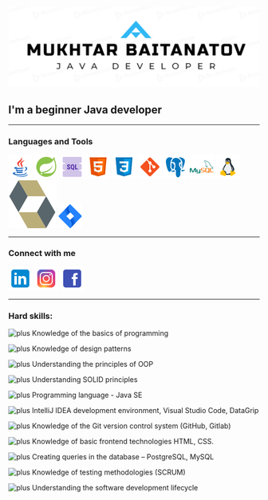 [![Header](https://github.com/baimuhtar/baimuhtar/blob/main/assets/logo.png)](https://github.com/baimuhtar)

## I'm a beginner Java developer
______

### Languages and Tools
[![Java](https://github.com/baimuhtar/baimuhtar/blob/main/tool_icons/java.png)](https://github.com/baimuhtar)
[![Spring](https://github.com/baimuhtar/baimuhtar/blob/main/tool_icons/spring.png)](https://github.com/baimuhtar)
[![SQL](https://github.com/baimuhtar/baimuhtar/blob/main/tool_icons/sql.png)](https://github.com/baimuhtar)
[![HTML](https://github.com/baimuhtar/baimuhtar/blob/main/tool_icons/html.png)](https://github.com/baimuhtar)
[![CSS](https://github.com/baimuhtar/baimuhtar/blob/main/tool_icons/css.png)](https://github.com/baimuhtar)
[![GIT](https://github.com/baimuhtar/baimuhtar/blob/main/tool_icons/git.png)](https://github.com/baimuhtar)
[![PostgreSQL](https://github.com/baimuhtar/baimuhtar/blob/main/tool_icons/postgre.png)](https://github.com/baimuhtar)
[![MySQL](https://github.com/baimuhtar/baimuhtar/blob/main/tool_icons/mysql.png)](https://github.com/baimuhtar)
[![Linux](https://github.com/baimuhtar/baimuhtar/blob/main/tool_icons/linux.png)](https://github.com/baimuhtar)
[![Hibernate](https://github.com/baimuhtar/baimuhtar/blob/main/tool_icons/hibernate.svg)](https://github.com/baimuhtar)
[![Jira](https://github.com/baimuhtar/baimuhtar/blob/main/tool_icons/jira.png)](https://github.com/baimuhtar)
____
### Connect with me
[![LinkedIn](https://github.com/baimuhtar/baimuhtar/blob/main/contact_icons/linkedin.png)](https://www.linkedin.com/in/mukhtar-baitanatov-a03978121/)
[![Instagram](https://github.com/baimuhtar/baimuhtar/blob/main/contact_icons/instagram.png)](https://www.instagram.com/baimuhtar/)
[![Facebook](https://github.com/baimuhtar/baimuhtar/blob/main/contact_icons/facebook.png)](https://www.facebook.com/mukhtar.baitanatov/)
___
### Hard skills:
![plus](C:\Users\runtime-809b-4\Desktop\baimuhtar\description_icon\plus.png "plus") Knowledge of the basics of programming

![plus](C:\Users\runtime-809b-4\Desktop\baimuhtar\description_icon\plus.png "plus") Knowledge of design patterns

![](C:\Users\runtime-809b-4\Desktop\baimuhtar\description_icon\plus.png "plus") Understanding the principles of OOP

![](C:\Users\runtime-809b-4\Desktop\baimuhtar\description_icon\plus.png "plus") Understanding SOLID principles

![](C:\Users\runtime-809b-4\Desktop\baimuhtar\description_icon\plus.png "plus") Programming language - Java SE

![](C:\Users\runtime-809b-4\Desktop\baimuhtar\description_icon\plus.png "plus") IntelliJ IDEA development environment, Visual Studio Code, DataGrip

![](C:\Users\runtime-809b-4\Desktop\baimuhtar\description_icon\plus.png "plus") Knowledge of the Git version control system (GitHub, Gitlab)

![](C:\Users\runtime-809b-4\Desktop\baimuhtar\description_icon\plus.png "plus") Knowledge of basic frontend technologies HTML, CSS.

![](C:\Users\runtime-809b-4\Desktop\baimuhtar\description_icon\plus.png "plus") Creating queries in the database – PostgreSQL, MySQL

![](C:\Users\runtime-809b-4\Desktop\baimuhtar\description_icon\plus.png "plus") Knowledge of testing methodologies (SCRUM)

![](C:\Users\runtime-809b-4\Desktop\baimuhtar\description_icon\plus.png "plus") Understanding the software development lifecycle




